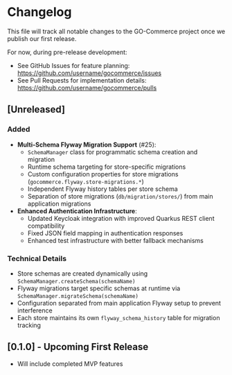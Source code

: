 # Changelog

This file will track all notable changes to the GO-Commerce project once we publish our first release.

For now, during pre-release development:

-   See GitHub Issues for feature planning: https://github.com/username/gocommerce/issues
-   See Pull Requests for implementation details: https://github.com/username/gocommerce/pulls

## [Unreleased]

### Added

-   **Multi-Schema Flyway Migration Support** (#25):
    -   `SchemaManager` class for programmatic schema creation and migration
    -   Runtime schema targeting for store-specific migrations
    -   Custom configuration properties for store migrations (`gocommerce.flyway.store-migrations.*`)
    -   Independent Flyway history tables per store schema
    -   Separation of store migrations (`db/migration/stores/`) from main application migrations
-   **Enhanced Authentication Infrastructure**:
    -   Updated Keycloak integration with improved Quarkus REST client compatibility
    -   Fixed JSON field mapping in authentication responses
    -   Enhanced test infrastructure with better fallback mechanisms

### Technical Details

-   Store schemas are created dynamically using `SchemaManager.createSchema(schemaName)`
-   Flyway migrations target specific schemas at runtime via `SchemaManager.migrateSchema(schemaName)`
-   Configuration separated from main application Flyway setup to prevent interference
-   Each store maintains its own `flyway_schema_history` table for migration tracking

## [0.1.0] - Upcoming First Release

-   Will include completed MVP features
